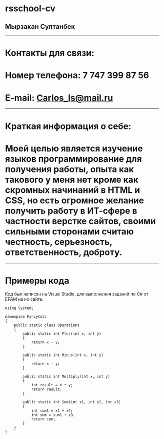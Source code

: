 # rsschool-cv
## Мырзахан Султанбек
*****
# Контакты для связи:
# Номер телефона: 7 747 399 87 56 
# E-mail: Carlos_ls@mail.ru
*****
# Краткая информация о себе:
# Моей целью является изучение языков программирование для получения работы, опыта как такового у меня нет кроме как скромных начинаний в HTML и CSS, но есть огромное желание получить работу в ИТ-сфере в частности верстке сайтов, своими сильными сторонами считаю честность, серьезность, ответственность, доброту. 
******
# Примеры кода
Код был написан на Visual Studio, для выполнения заданий по C# от EPAM на их сайте.
```
using System;

namespace FancyCalc
{
    public static class Operations
    {
        public static int Plus(int x, int y)
        {
            return x + y;
        }

        public static int Minus(int x, int y)
        {
            return x - y;
        }

        public static int Multiply(int x, int y)
        {
            int result = x * y;
            return result;
        }

        public static int Sum(int x1, int x2, int x3)
        {
            int sum1 = x1 + x2;
            int sum = sum1 + x3;
            return sum;
        }
    }
}
```
